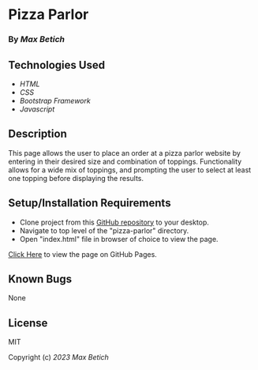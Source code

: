 # **Pizza Parlor**

### By _Max Betich_

## Technologies Used

* _HTML_
* _CSS_
* _Bootstrap Framework_
* _Javascript_

## Description

This page allows the user to place an order at a pizza parlor website by entering in their desired size and combination of toppings. Functionality allows for a wide mix of toppings, and prompting the user to select at least one topping before displaying the results.

## Setup/Installation Requirements
 * Clone project from this [GitHub repository](https://github.com/MaxBetich/pizza-parlor.git) to your desktop.
 * Navigate to top level of the "pizza-parlor" directory.
 * Open "index.html" file in browser of choice to view the page.

[Click Here](https://maxbetich.github.io/pizza-parlor/) to view the page on GitHub Pages.


## Known Bugs

None

## License

MIT

Copyright (c) _2023_ _Max Betich_